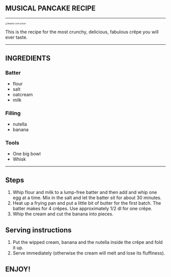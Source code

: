 
## MUSICAL PANCAKE RECIPE
___

<img src="https://img.koket.se/standard-mega/crepes-med-nutella-banan-och-gradde.jpg.webp" alt="Readme cover picture" style="zoom:40%;" />

This is the recipe for the most crunchy, delicious, fabulous crêpe you will ever taste.
___

## INGREDIENTS

### Batter
* flour 
* salt
* oatcream
* milk

### Filling
* nutella
* banana

### Tools
* One big bowl
* Whisk
___

## Steps
1. Whip flour and milk to a lump-free batter and then add and whip one egg at a time. Mix in the salt and let the batter sit for about 30 minutes.
2. Heat up a frying pan and put a little bit of butter for the first batch. The batter makes for 4 crêpes. Use approximately 1/2 dl for one crêpe.
3. Whip the cream and cut the banana into pieces.

## Serving instructions
1. Put the wipped cream, banana and the nutella inside the crêpe and fold it up.
2. Serve immediately (otherwise the cream will melt and lose its fluffiness).


## ENJOY!